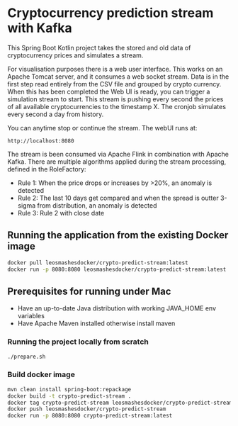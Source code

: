 # Cryptocurrency prediction stream with Kafka

This Spring Boot Kotlin project takes the stored and old data of cryptocurrency prices and simulates a stream.

For visualisation purposes there is a web user interface. This works on an Apache Tomcat server, and it consumes a web socket stream.
Data is in the first step read entirely from the CSV file and grouped by crypto currency. 
When this has been completed the Web UI is ready, you can trigger a simulation stream to start. This stream is pushing every second the prices of all available cryptocurrencies to the timestamp X.
The cronjob simulates every second a day from history.

You can anytime stop or continue the stream.
The webUI runs at:
```
http://localhost:8080
```

The stream is been consumed via Apache Flink in combination with Apache Kafka. There are multiple algorithms applied during the stream processing, defined in the RoleFactory:
* Rule 1: When the price drops or increases by >20%, an anomaly is detected
* Rule 2: The last 10 days get compared and when the spread is outter 3-sigma from distribution, an anomaly is detected
* Rule 3: Rule 2 with close date

## Running the application from the existing Docker image
```bash
docker pull leosmashesdocker/crypto-predict-stream:latest
docker run -p 8080:8080 leosmashesdocker/crypto-predict-stream:latest
```

## Prerequisites for running under Mac

* Have an up-to-date Java distribution with working JAVA_HOME env variables
* Have Apache Maven installed otherwise install maven

### Running the project locally from scratch

```bash
./prepare.sh
```

### Build docker image

```bash
mvn clean install spring-boot:repackage
docker build -t crypto-predict-stream .
docker tag crypto-predict-stream leosmashesdocker/crypto-predict-stream
docker push leosmashesdocker/crypto-predict-stream
docker run -p 8080:8080 crypto-predict-stream:latest

```


